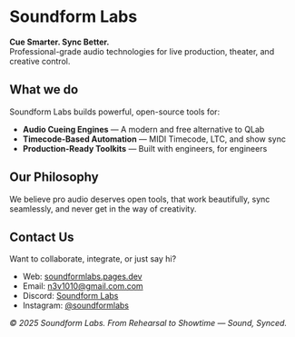 <!-- Social Banner -->

# Soundform Labs

**Cue Smarter. Sync Better.**  
Professional-grade audio technologies for live production, theater, and creative control.

## What we do

Soundform Labs builds powerful, open-source tools for:

- **Audio Cueing Engines** — A modern and free alternative to QLab
- **Timecode-Based Automation** — MIDI Timecode, LTC, and show sync
- **Production-Ready Toolkits** — Built with engineers, for engineers

## Our Philosophy

We believe pro audio deserves open tools, that work beautifully, sync seamlessly, and never get in the way of creativity.

## Contact Us

Want to collaborate, integrate, or just say hi?

- Web: [soundformlabs.pages.dev](https://soundformlabs.pages.dev)
- Email: [n3v1010@gmail.com.com](mailto:n3v1010@gmail.com) <!-- hello@soundformlabs.com](mailto:hello@soundformlabs.com) -->
- Discord: [Soundform Labs]()
- Instagram: [@soundformlabs]()

_© 2025 Soundform Labs. From Rehearsal to Showtime — Sound, Synced._

